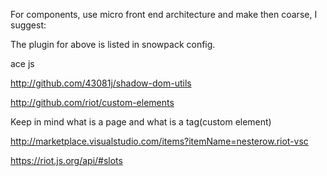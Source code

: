 
For components, use  micro front end architecture and make then coarse, I suggest:

The plugin for above  is listed in snowpack config.

ace js

http://github.com/43081j/shadow-dom-utils

http://github.com/riot/custom-elements

Keep in mind what is a page and what is a tag(custom element)

http://marketplace.visualstudio.com/items?itemName=nesterow.riot-vsc

https://riot.js.org/api/#slots